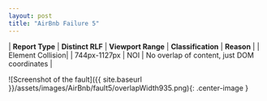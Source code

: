 ```yaml
---
layout: post
title: "AirBnb Failure 5"
---
```

| **Report Type** | **Distinct RLF** | **Viewport Range** | **Classification** | **Reason** |
| Element Collision|  | 744px-1127px | NOI | No overlap of content, just DOM coordinates | 

![Screenshot of the fault]({{ site.baseurl }}/assets/images/AirBnb/fault5/overlapWidth935.png){: .center-image }